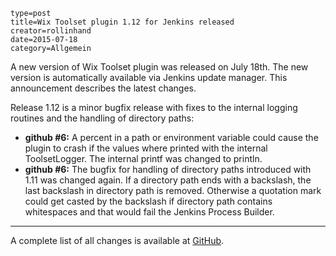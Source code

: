 ~~~~~~
type=post
title=Wix Toolset plugin 1.12 for Jenkins released
creator=rollinhand
date=2015-07-18
category=Allgemein
~~~~~~
A new version of Wix Toolset plugin was released on July 18th. The new version is 
automatically available via Jenkins update manager. This announcement describes the latest changes.
<!--more-->
Release 1.12 is a minor bugfix release with fixes to the internal logging routines and the 
handling of directory paths:

* **github #6:** A percent in a path or environment variable could cause the plugin to crash
 if the values where printed with the internal ToolsetLogger. The internal printf was changed to println.
* **github #6:** The bugfix for handling of directory paths introduced with 1.11 was 
changed again. If a directory path ends with a backslash, the last backslash in directory path is 
removed. Otherwise a quotation mark could get casted by the backslash if directory path 
contains whitespaces and that would fail the Jenkins Process Builder.

***
A complete list of all changes is available at [GitHub](https://github.com/jenkinsci/wix-plugin/blob/master/CHANGELOG.md).
